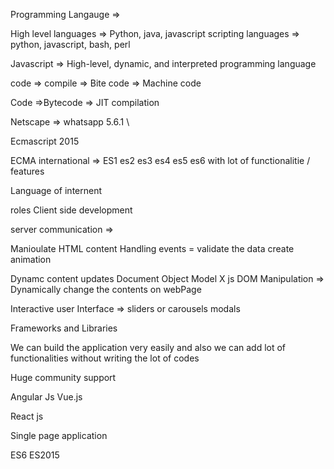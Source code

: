 Programming Langauge =>

High level languages => Python, java, javascript
scripting languages => python, javascript, bash, perl


Javascript => 
High-level, dynamic, and interpreted programming language 



code => compile => Bite code => Machine code 


Code =>Bytecode => JIT compilation


Netscape => whatsapp 5.6.1 \

Ecmascript 2015


ECMA international => 
ES1 es2 es3 es4 es5 es6 with lot of functionalitie / features

Language of internent


roles 
Client side development

server communication => 


Manioulate HTML content
Handling events = validate the data 
create animation

Dynamc content updates 
Document Object Model X js
DOM Manipulation => Dynamically change the contents on webPage

Interactive user Interface =>
sliders or carousels 
modals


Frameworks and Libraries

We can build the application very easily and also we can add lot of functionalities without writing the lot of codes

Huge community support 


Angular Js
Vue.js  

React js


Single page application 








ES6 ES2015





